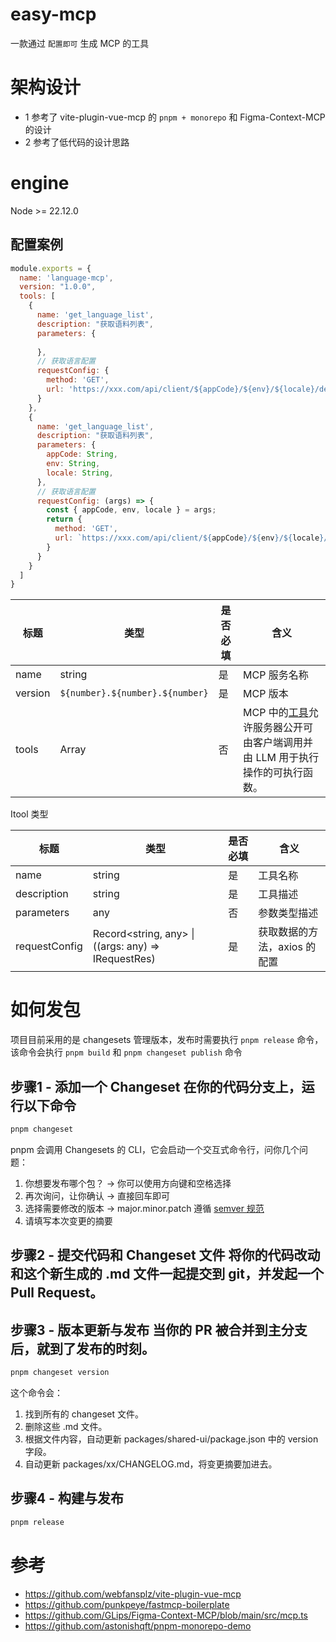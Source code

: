 # easy-mcp
一款通过 `配置即可` 生成 MCP 的工具

# 架构设计
- 1 参考了 vite-plugin-vue-mcp 的 `pnpm + monorepo` 和 Figma-Context-MCP 的设计
- 2 参考了低代码的设计思路

# engine
Node >= 22.12.0

## 配置案例


```js
module.exports = {
  name: 'language-mcp',
  version: "1.0.0",
  tools: [
    { 
      name: 'get_language_list',
      description: "获取语料列表",
      parameters: {
        
      },
      // 获取语言配置
      requestConfig: {
        method: 'GET',
        url: 'https://xxx.com/api/client/${appCode}/${env}/${locale}/default' // 获取语料的url
      }
    },
    { 
      name: 'get_language_list',
      description: "获取语料列表",
      parameters: {
        appCode: String,
        env: String,
        locale: String,
      },
      // 获取语言配置
      requestConfig: (args) => {
        const { appCode, env, locale } = args;
        return {
          method: 'GET',
          url: `https://xxx.com/api/client/${appCode}/${env}/${locale}/default` // 获取语料的url
        }
      }
    }
  ]
}

```

| 标题 | 类型 | 是否必填 | 含义 | 
| ---  | --- | --- | --- | 
| name  | string  | 是 |  MCP 服务名称  |
| version  | `${number}.${number}.${number}`  | 是  | MCP 版本  |
| tools    |      Array<Itool>              | 否               | MCP 中的[工具](https://modelcontextprotocol.io/docs/concepts/tools)允许服务器公开可由客户端调用并由 LLM 用于执行操作的可执行函数。             |



Itool 类型

| 标题 | 类型 | 是否必填 | 含义 | 
| ---  | --- | --- | --- |
| name  | string  | 是 | 工具名称  |
| description  | string | 是 | 工具描述  |
| parameters    |      any | 否 |      参数类型描述     |  
| requestConfig    | Record<string, any> \| ((args: any) => IRequestRes) | 是 |  获取数据的方法，axios 的配置 |


# 如何发包

项目目前采用的是 changesets 管理版本，发布时需要执行 `pnpm release` 命令，该命令会执行 `pnpm build` 和 `pnpm changeset publish` 命令

## 步骤1 - 添加一个 Changeset 在你的代码分支上，运行以下命令

```bash
pnpm changeset
```

pnpm 会调用 Changesets 的 CLI，它会启动一个交互式命令行，问你几个问题：

1. 你想要发布哪个包？ -> 你可以使用方向键和空格选择
2. 再次询问，让你确认 -> 直接回车即可
3. 选择需要修改的版本 -> major.minor.patch 遵循 [semver 规范](https://semver.org/)
4. 请填写本次变更的摘要


## 步骤2 - 提交代码和 Changeset 文件 将你的代码改动和这个新生成的 .md 文件一起提交到 git，并发起一个 Pull Request。


## 步骤3 - 版本更新与发布 当你的 PR 被合并到主分支后，就到了发布的时刻。

```bash
pnpm changeset version
```

这个命令会：

1. 找到所有的 changeset 文件。
2. 删除这些 .md 文件。
3. 根据文件内容，自动更新 packages/shared-ui/package.json 中的 version 字段。
4. 自动更新 packages/xx/CHANGELOG.md，将变更摘要加进去。

## 步骤4 - 构建与发布

```bash
pnpm release
```




# 参考
- https://github.com/webfansplz/vite-plugin-vue-mcp
- https://github.com/punkpeye/fastmcp-boilerplate
- https://github.com/GLips/Figma-Context-MCP/blob/main/src/mcp.ts
- https://github.com/astonishqft/pnpm-monorepo-demo
